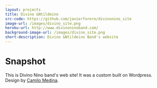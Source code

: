 ```yaml
---
layout: projects
title: Divino &Ntildeino
src-code: https://github.com/javierforero/divinonino_site
image-url: /images/divino_site.png
heroku-url: http://www.divinoninoband.com/
background-image-url: /images/divino_site.png
short-description: Divino &Ntildeino Band's website
---
```



Snapshot
============

This is Divino Nino band's web site! It was a custom built on Wordpress.<br>
Design by [Camilo Medina](http://camilom.com/).
